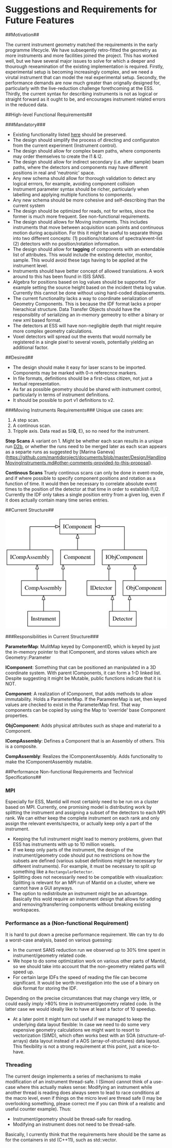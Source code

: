 Suggestions and Requirements for Future Features
================================================

##Motivation##

The current instrument geometry matched the requirements in the early programme lifecycle. We have subseqently retro-fitted the geometry as more instruments and more facilities joined the project. This has worked well, but we have several major issues to solve for which a deeper and thourough rexeamination of the existing implementation is required. Firstly, experimental setup is becoming increasingly complex, and we need a virutal instrument that can model the real experimental setup. Secondly, the performance demands are now much greater than orignally designed for, particularly with the live-reduction challenge forethcoming at the ESS. Thirdly, the current syntax for describing instruments is not as logical or straight forward as it ought to be, and encourages instrument related errors in the reduced data.

##High-level Functional Requirements##

###Mandatory###

* Existing functionality listed [here](https://github.com/mantidproject/documents/blob/Instrument-Geometry/Design/Instrument-2.0/features-v1.md) should be preserved.
* The design should simplify the process of directing and configuraton from the current experiment (Instrument control).
* The design should allow for complex beam paths, where components may order themselves to create the l1 & l2.
* The design should allow for indirect secondary (i.e. after sample) beam paths, where the detectors and components may have different positions in real and 'neutronic' space.
* Any new schema should allow for thorough validation to detect any logical errrors, for example, avoiding component collision
* Instrument parameter syntax should be richer, particularly when labelling and applying multiple functions to components.
* Any new schema should be more cohesive and self-describing than the current system
* The design should be optimized for reads, not for writes, since the former is much more frequent. See non-functional requirements.
* The design should allows for Moving instruments. This includes instruments that move between acquisition scan points and continuous motion during acquisition. For this it might be useful to separate things into two different concepts: (1) positions/rotations of spectra/event-list (2) detectors with no position/rotation information.
* The design should allow for **tagging** of components with an extendable list of attributes. This would include the existing detector, monitor, sample. This would avoid these tags having to be applied at the instrument level.
* Instruments should have better concept of allowed translations. A work around to this has been found in ISIS SANS.
* Algebra for positions based on log values should be supported. For example setting the source height based on the incident theta log value. Currently this cannot be done without using hard-coded displacements.
* The current functionality lacks a way to coordinate serialization of Geometry Components. This is because the IDF format lacks a proper hierachical structure. Data Transfer Objects should have the responsiblity of serializing an in-memory gemeotry to either a binary or new xml based format.
* The detectors at ESS will have non-negligible depth that might require more complex geometry calculations.
* Voxel detectors will spread out the events that would normally be registered in a single pixel to several voxels, potentially yielding an additional factor.

##Desired##
* The design should make it easy for laser scans to be imported. Components may be marked with 0-n referecnce markers.
* In file formats, definitions should be a first-class citizen, not just a textual representation.
* As far as possible geometry should be shared with instrument control, particularly in terms of instrument definitions.
* It should be possible to port v1 definitions to v2.

###Moving Instruments Requirements###
Unique use cases are:

1. A step scan. 
1. A continous scan.
1. Tripple axis. Data read as S(**Q**, E), so no need for the instrument.

**Step Scans**
A variant on 1. Might be whether each scan results in a unique run [D2b](https://github.com/mantidproject/documents/blob/master/Design/HandlingMovingInstruments.md#use-case-6-ill-d2b-d4-and-d7-instruments), or whether the runs need to be merged later as each scan appears as a separte runs as suggested by [Marina Ganeva] (https://github.com/mantidproject/documents/blob/master/Design/HandlingMovingInstruments.md#other-comments-provided-to-this-proposal).

**Continous Scans**
Truely continous scans can only be done in event-mode, and if where possible to specify component positions and rotation as a function of time. It would then be necessary to correlate absolute event times to the position of the detector at that time in order to establish l1,l2. Currently the IDF only takes a single position entry from a given log, even if it does actually contain many time series entries.

##Current Structure##

![Top level class diagram](GeometryClasses.png)

###Responsibilities in Current Structure###

**ParameterMap**: MulitMap keyed by ComponentID, which is keyed by just the in-memory pointer to that IComponent, and stores values which are Geometry::Parameter

**IComponent**: Something that can be positioned an manipulated in a 3D coordinate system.  With parent IComponents, it can form a 1-D linked list. Despite suggesting it might be Mutable, public functions indicate that it is NOT.

**Component**: A realization of IComponent, that adds methods to allow immutability. Holds a ParameterMap. If the ParameterMap is set, then keyed values are checked to exist in the ParameterMap first. That way components can be copied by using the Map to 'override' base Component properties.

**ObjComponent**: Adds physical attributes such as shape and material to a Component. 

**ICompAssembly**: Defines a Component that is an Assembly of others. This is a composite. 

**CompAssembly**: Realizes the IComponentAssembly. Adds functionality to make the IComponentAssembly mutable.

##Performance Non-functional Requirements and Technical Specifications##

### MPI

Especially for ESS, Mantid will most certainly need to be run on a cluster based on MPI.
Currently, one promising model is distributing work by splitting the instrument and assigning a subset of the detectors to each MPI rank.
We can either keep the complete instrument on each rank and only assign the relevant events/spectra, or actually keep only a part of the instrument.

* Keeping the full instrument might lead to memory problems, given that ESS has instruments with up to 10 million voxels.
* If we keep only parts of the instrument, the design of the instrument/geometry code should put no restrictions on how the subsets are defined (various subset definitions might be necessary for different instruments). For example, it must be necessary to split up something like a `RectangularDetector`.
* Splitting does not necessarily need to be compatible with visualization: Splitting is relevant for an MPI run of Mantid on a cluster, where we cannot have a GUI anyways.
* The option to redistribute an instrument might be an advantage. Basically this wold require an instrument design that allows for adding and removing/transferring components without breaking existing workspaces.

### Performance as a (Non-functional Requirement)

It is hard to put down a precise performance requirement.
We can try to do a worst-case analysis, based on various guessing:

* In the current SANS reduction run we observed up to 30% time spent in instrument/geometry related code.
* We hope to do some optimization work on various other parts of Mantid, so we should take into account that the non-geometry related parts will speed up.
* For certain large IDFs the speed of reading the file can become significant.  It would be worth investigation into the use of a binary on disk format for storing the IDF.

Depending on the precise circumstances that may change very little, or could easily imply >80% time in instrument/geometry related code.
In the latter case we would ideally like to have at least a factor of 10 speedup.

* At a later point it might turn out useful if we managed to keep the underlying data layout flexible: In case we need to do some very expensive geometry calculations we might want to resort to vectorization (SIMD), which often works best with an SOA (structure-of-arrays) data layout instead of a AOS (array-of-structures) data layout. This flexibility is not a strong requirement at this point, just a nice-to-have.

### Threading

The current design implements a series of mechanisms to make modification of an instrument thread-safe.
I (Simon) cannot think of a use-case where this actually makes sense: Modifying an instrument while another thread is reading does always seem to lead to race conditions at the macro level, even if things on the micro level are thread safe (I may be overlooking something, please correct me if you can think of a realistic and useful counter example).
Thus:

* Instrument/geometry should be thread-safe for reading.
* Modifying an instrument does not need to be thread-safe.

Basically, I currently think that the requirements here should be the same as for the containers in std (C++11), such as std::vector.
